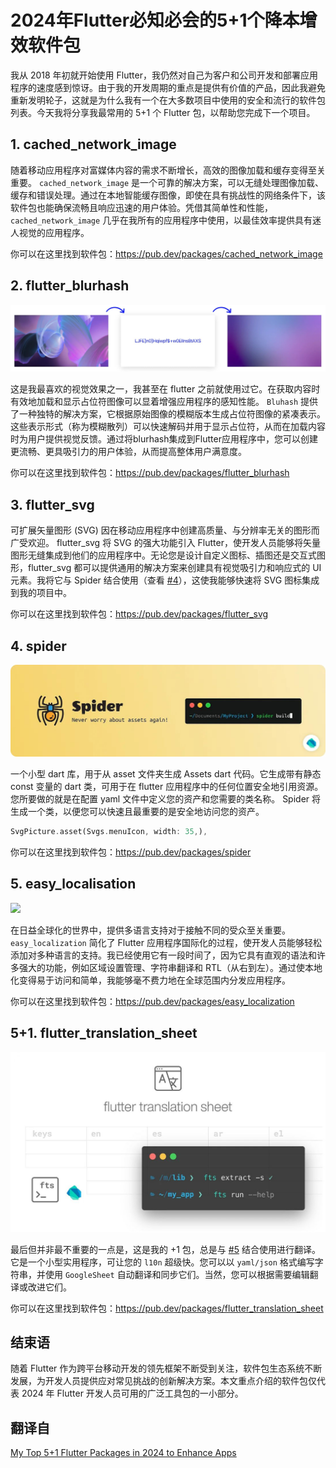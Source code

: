 # 2024年Flutter必知必会的5+1个降本增效软件包

我从 2018 年初就开始使用 Flutter，我仍然对自己为客户和公司开发和部署应用程序的速度感到惊讶。由于我的开发周期的重点是提供有价值的产品，因此我避免重新发明轮子，这就是为什么我有一个在大多数项目中使用的安全和流行的软件包列表。今天我将分享我最常用的 5+1 个 Flutter 包，以帮助您完成下一个项目。

## 1. cached_network_image

随着移动应用程序对富媒体内容的需求不断增长，高效的图像加载和缓存变得至关重要。 `cached_network_image` 是一个可靠的解决方案，可以无缝处理图像加载、缓存和错误处理。通过在本地智能缓存图像，即使在具有挑战性的网络条件下，该软件包也能确保流畅且响应迅速的用户体验。凭借其简单性和性能，`cached_network_image` 几乎在我所有的应用程序中使用，以最佳效率提供具有迷人视觉的应用程序。

你可以在这里找到软件包：<https://pub.dev/packages/cached_network_image>

## 2. flutter_blurhash

![](/assets/images/flutter/flutter_blurhash.jpg)

这是我最喜欢的视觉效果之一，我甚至在 flutter 之前就使用过它。在获取内容时有效地加载和显示占位符图像可以显着增强应用程序的感知性能。 `Bluhash` 提供了一种独特的解决方案，它根据原始图像的模糊版本生成占位符图像的紧凑表示。这些表示形式（称为模糊散列）可以快速解码并用于显示占位符，从而在加载内容时为用户提供视觉反馈。通过将blurhash集成到Flutter应用程序中，您可以创建更流畅、更具吸引力的用户体验，从而提高整体用户满意度。

你可以在这里找到软件包：<https://pub.dev/packages/flutter_blurhash>

## 3. flutter_svg

可扩展矢量图形 (SVG) 因在移动应用程序中创建高质量、与分辨率无关的图形而广受欢迎。 flutter_svg 将 SVG 的强大功能引入 Flutter，使开发人员能够将矢量图形无缝集成到他们的应用程序中。无论您是设计自定义图标、插图还是交互式图形，flutter_svg 都可以提供通用的解决方案来创建具有视觉吸引力和响应式的 UI 元素。我将它与 Spider 结合使用（查看 [#4](#5)），这使我能够快速将 SVG 图标集成到我的项目中。

你可以在这里找到软件包：<https://pub.dev/packages/flutter_svg>

## 4. spider

![](/assets/images/flutter/spider.jpg)

一个小型 dart 库，用于从 asset 文件夹生成 Assets dart 代码。它生成带有静态 const 变量的 dart 类，可用于在 flutter 应用程序中的任何位置安全地引用资源。您所要做的就是在配置 yaml 文件中定义您的资产和您需要的类名称。 Spider 将生成一个类，以便您可以快速且最重要的是安全地访问您的资产。

```dart
SvgPicture.asset(Svgs.menuIcon, width: 35,),
```

你可以在这里找到软件包：<https://pub.dev/packages/spider>

## 5. easy_localisation

![](/assets/images/flutter/easy_localisation.jpg)

在日益全球化的世界中，提供多语言支持对于接触不同的受众至关重要。 `easy_localization` 简化了 Flutter 应用程序国际化的过程，使开发人员能够轻松添加对多种语言的支持。我已经使用它有一段时间了，因为它具有直观的语法和许多强大的功能，例如区域设置管理、字符串翻译和 RTL（从右到左）。通过使本地化变得易于访问和简单，我能够毫不费力地在全球范围内分发应用程序。

你可以在这里找到软件包：<https://pub.dev/packages/easy_localization>

## 5+1. flutter_translation_sheet

![](/assets/images/flutter/flutter_translation_sheet.jpg)

最后但并非最不重要的一点是，这是我的 +1 包，总是与 [#5](#5) 结合使用进行翻译。它是一个小型实用程序，可让您的 `l10n` 超级快。您可以以 `yaml/json` 格式编写字符串，并使用 `GoogleSheet` 自动翻译和同步它们。当然，您可以根据需要编辑翻译或改进它们。

你可以在这里找到软件包：<https://pub.dev/packages/flutter_translation_sheet>

## 结束语

随着 Flutter 作为跨平台移动开发的领先框架不断受到关注，软件包生态系统不断发展，为开发人员提供应对常见挑战的创新解决方案。本文重点介绍的软件包仅代表 2024 年 Flutter 开发人员可用的广泛工具包的一小部分。

## 翻译自

[My Top 5+1 Flutter Packages in 2024 to Enhance Apps](https://medium.com/@kanellopoulos.leo/my-favorite-top-5-1-flutter-packages-in-2024-to-enhance-apps-a2bdcedf489a)
